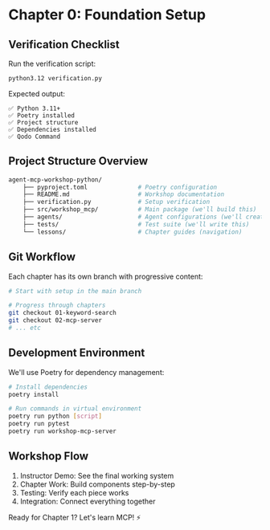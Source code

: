 # Chapter 0: Foundation Setup

## Verification Checklist
Run the verification script:

```bash
python3.12 verification.py
```
Expected output:

```
✅ Python 3.11+ 
✅ Poetry installed
✅ Project structure
✅ Dependencies installed
✅ Qodo Command
```

## Project Structure Overview

```bash
agent-mcp-workshop-python/
    ├── pyproject.toml              # Poetry configuration
    ├── README.md                   # Workshop documentation
    ├── verification.py             # Setup verification
    ├── src/workshop_mcp/           # Main package (we'll build this)
    ├── agents/                     # Agent configurations (we'll create this)
    ├── tests/                      # Test suite (we'll write this)
    └── lessons/                    # Chapter guides (navigation)
```

## Git Workflow

Each chapter has its own branch with progressive content:

```bash
# Start with setup in the main branch

# Progress through chapters  
git checkout 01-keyword-search
git checkout 02-mcp-server
# ... etc
```

## Development Environment

We'll use Poetry for dependency management:

```bash
# Install dependencies
poetry install

# Run commands in virtual environment
poetry run python [script]
poetry run pytest
poetry run workshop-mcp-server
```

## Workshop Flow

1. Instructor Demo: See the final working system
2. Chapter Work: Build components step-by-step
3. Testing: Verify each piece works
4. Integration: Connect everything together

Ready for Chapter 1? Let's learn MCP! ⚡